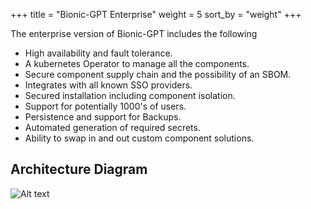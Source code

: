 +++
title = "Bionic-GPT Enterprise"
weight = 5
sort_by = "weight"
+++

The enterprise version of Bionic-GPT includes the following

* High availability and fault tolerance.
* A kubernetes Operator to manage all the components.
* Secure component supply chain and the possibility of an SBOM.
* Integrates with all known SSO providers.
* Secured installation including component isolation.
* Support for potentially 1000's of users.
* Persistence and support for Backups.
* Automated generation of required secrets.
* Ability to swap in and out custom component solutions. 

## Architecture Diagram

![Alt text](../architecture.svg "BionicGPT Architetcure")